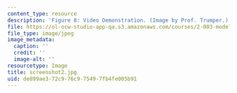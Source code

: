 ```yaml
---
content_type: resource
description: 'Figure 8: Video Demonstration. (Image by Prof. Trumper.)'
file: https://ol-ocw-studio-app-qa.s3.amazonaws.com/courses/2-003-modeling-dynamics-and-control-i-spring-2005/de899ae372c976c975497fb4fe005b91_screenshot2.jpg
file_type: image/jpeg
image_metadata:
  caption: ''
  credit: ''
  image-alt: ''
resourcetype: Image
title: screenshot2.jpg
uid: de899ae3-72c9-76c9-7549-7fb4fe005b91
---
```

